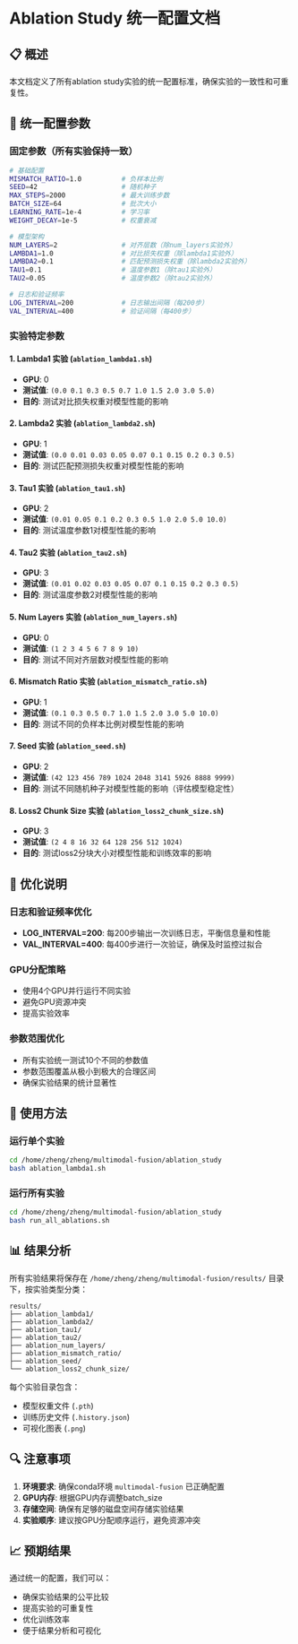 # Ablation Study 统一配置文档

## 📋 概述

本文档定义了所有ablation study实验的统一配置标准，确保实验的一致性和可重复性。

## 🔧 统一配置参数

### 固定参数（所有实验保持一致）
```bash
# 基础配置
MISMATCH_RATIO=1.0          # 负样本比例
SEED=42                     # 随机种子
MAX_STEPS=2000              # 最大训练步数
BATCH_SIZE=64               # 批次大小
LEARNING_RATE=1e-4          # 学习率
WEIGHT_DECAY=1e-5           # 权重衰减

# 模型架构
NUM_LAYERS=2                # 对齐层数（除num_layers实验外）
LAMBDA1=1.0                 # 对比损失权重（除lambda1实验外）
LAMBDA2=0.1                 # 匹配预测损失权重（除lambda2实验外）
TAU1=0.1                    # 温度参数1（除tau1实验外）
TAU2=0.05                   # 温度参数2（除tau2实验外）

# 日志和验证频率
LOG_INTERVAL=200            # 日志输出间隔（每200步）
VAL_INTERVAL=400            # 验证间隔（每400步）
```

### 实验特定参数

#### 1. Lambda1 实验 (`ablation_lambda1.sh`)
- **GPU**: 0
- **测试值**: `(0.0 0.1 0.3 0.5 0.7 1.0 1.5 2.0 3.0 5.0)`
- **目的**: 测试对比损失权重对模型性能的影响

#### 2. Lambda2 实验 (`ablation_lambda2.sh`)
- **GPU**: 1
- **测试值**: `(0.0 0.01 0.03 0.05 0.07 0.1 0.15 0.2 0.3 0.5)`
- **目的**: 测试匹配预测损失权重对模型性能的影响

#### 3. Tau1 实验 (`ablation_tau1.sh`)
- **GPU**: 2
- **测试值**: `(0.01 0.05 0.1 0.2 0.3 0.5 1.0 2.0 5.0 10.0)`
- **目的**: 测试温度参数1对模型性能的影响

#### 4. Tau2 实验 (`ablation_tau2.sh`)
- **GPU**: 3
- **测试值**: `(0.01 0.02 0.03 0.05 0.07 0.1 0.15 0.2 0.3 0.5)`
- **目的**: 测试温度参数2对模型性能的影响

#### 5. Num Layers 实验 (`ablation_num_layers.sh`)
- **GPU**: 0
- **测试值**: `(1 2 3 4 5 6 7 8 9 10)`
- **目的**: 测试不同对齐层数对模型性能的影响

#### 6. Mismatch Ratio 实验 (`ablation_mismatch_ratio.sh`)
- **GPU**: 1
- **测试值**: `(0.1 0.3 0.5 0.7 1.0 1.5 2.0 3.0 5.0 10.0)`
- **目的**: 测试不同的负样本比例对模型性能的影响

#### 7. Seed 实验 (`ablation_seed.sh`)
- **GPU**: 2
- **测试值**: `(42 123 456 789 1024 2048 3141 5926 8888 9999)`
- **目的**: 测试不同随机种子对模型性能的影响（评估模型稳定性）

#### 8. Loss2 Chunk Size 实验 (`ablation_loss2_chunk_size.sh`)
- **GPU**: 3
- **测试值**: `(2 4 8 16 32 64 128 256 512 1024)`
- **目的**: 测试loss2分块大小对模型性能和训练效率的影响

## 🎯 优化说明

### 日志和验证频率优化
- **LOG_INTERVAL=200**: 每200步输出一次训练日志，平衡信息量和性能
- **VAL_INTERVAL=400**: 每400步进行一次验证，确保及时监控过拟合

### GPU分配策略
- 使用4个GPU并行运行不同实验
- 避免GPU资源冲突
- 提高实验效率

### 参数范围优化
- 所有实验统一测试10个不同的参数值
- 参数范围覆盖从极小到极大的合理区间
- 确保实验结果的统计显著性

## 🚀 使用方法

### 运行单个实验
```bash
cd /home/zheng/zheng/multimodal-fusion/ablation_study
bash ablation_lambda1.sh
```

### 运行所有实验
```bash
cd /home/zheng/zheng/multimodal-fusion/ablation_study
bash run_all_ablations.sh
```

## 📊 结果分析

所有实验结果将保存在 `/home/zheng/zheng/multimodal-fusion/results/` 目录下，按实验类型分类：

```
results/
├── ablation_lambda1/
├── ablation_lambda2/
├── ablation_tau1/
├── ablation_tau2/
├── ablation_num_layers/
├── ablation_mismatch_ratio/
├── ablation_seed/
└── ablation_loss2_chunk_size/
```

每个实验目录包含：
- 模型权重文件 (`.pth`)
- 训练历史文件 (`.history.json`)
- 可视化图表 (`.png`)

## 🔍 注意事项

1. **环境要求**: 确保conda环境 `multimodal-fusion` 已正确配置
2. **GPU内存**: 根据GPU内存调整batch_size
3. **存储空间**: 确保有足够的磁盘空间存储实验结果
4. **实验顺序**: 建议按GPU分配顺序运行，避免资源冲突

## 📈 预期结果

通过统一的配置，我们可以：
- 确保实验结果的公平比较
- 提高实验的可重复性
- 优化训练效率
- 便于结果分析和可视化

